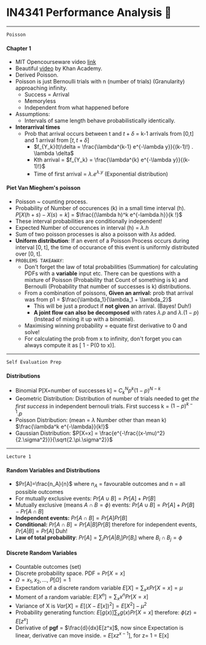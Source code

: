 # IN4341 Performance Analysis :space_invader:

---
`Poisson`
#### Chapter 1
- MIT Opencourseware video [link](https://www.youtube.com/watch?v=jsqSScywvMc&index=53&t=16s&list=PLUl4u3cNGP60A3XMwZ5sep719_nh95qOe)
- Beautiful [video](https://www.khanacademy.org/math/statistics-probability/random-variables-stats-library/poisson-distribution/v/poisson-process-1) by Khan Academy.
- Derived Poisson.
- Poisson is just Bernoulli trials with n (number of trials) (Granularity) approaching infinity.
    - Success = Arrival
    - Memoryless
    - Independent from what happened before
- Assumptions:
    - Intervals of same length behave probabilistically identically.
- **Interarrival times**
    - Prob that arrival occurs between t and $t+\delta$ = k-1 arrivals from [0,t] and 1 arrival from [$t,t+\delta$]
        - $f_{Y_k}(t)\delta = \frac{\lambda^{k-1} e^{-\lambda y}}{(k-1)!} . \lambda \delta$
        - Kth arrival = $f_{Y_k} = \frac{\lambda^{k} e^{-\lambda y}}{(k-1)!}$
        - Time of first arrival = $\lambda . e^{\lambda.y}$ (Exponential distribution)

#### Piet Van Mieghem's poisson
- Poisson ~ counting process.
- Probability of Number of occurences (k) in a small time interval (h). $P[X(h + s) - X(s) = k]$ = $\frac{(\lambda h)^k e^{-lambda.h}}{k !}$
- These interval probabilities are conditionally independent!
- Expected Number of occurences in interval (h) = $\lambda. h$
- Sum of two poisson processes is also a poisson with $\lambda s$ added.
- **Uniform distribution**: If an event of a Poisson Process occurs during interval [0, t], the time of occurance of this event is uniformly distributed over [0, t].
- `PROBLEMS TAKEAWAY`: 
    - Don't forget the law of total probabilities (Summation) for calculating PDFs with a **variable** input etc. There can be questions with a mixture of Poisson (Probability that Count of something is k) and Bernoulli (Probability that number of successes is k) distributions.
    - From a combination of poissons, **Given an arrival:** prob that arrival was from p1 = $\frac{\lambda_1}{\lambda_1 + \lambda_2}$ 
        - This will be just a product if **not given** an arrival. (Bayes! Duh!)
        - **A joint flow can also be decomposed** with rates $\lambda.p$ and $\lambda.(1-p)$ (Instead of mixing it up with a binomial).
    - Maximising winning probability = equate first derivative to 0 and solve!
    - For calculating the prob from x to infinity, don't forget you can always compute it as [ 1 - P(0 to x)].

---
`Self Evaluation Prep`
#### Distributions
- Binomial P[X=number of successes k] = $C^N_k p^k (1-p)^{N-k}$
- Geometric Distribution: Distribution of number of trials needed to get _the first success_ in independent bernouli trials. First success k = $(1-p)^{k-1}.p$
- Poisson Distribution: (mean = $\lambda$ Number other than mean k) $\frac{\lambda^k e^{-\lambda}}{k!}$
- Gaussian Distribution: $P[X=x] = \frac{e^{-\frac{(x-\mu)^2}{2.\sigma^2}}}{\sqrt{2.\pi.\sigma^2}}$


---
`Lecture 1`
#### Random Variables and Distributions
- $Pr[A]=\frac{n_A}{n}$ where $n_A$ = favourable outcomes and n = all possible outcomes
- For mutually exclusive events: $Pr[A \cup B] = Pr[A] + Pr[B]$
- Mutually exclusive (means $A \cap B = \phi$) events: $Pr[A \cup B] = Pr[A] + Pr[B] - Pr[A \cap B]$
- **Independent events:** $Pr[A \cap B] = Pr[A]Pr[B]$
- **Conditional:** $Pr[A \cap B] = Pr[A|B]Pr[B]$ therefore for independent events, $Pr[A|B] = Pr[A]$ Duh!
- **Law of total probability**: $Pr[A] = \sum_i Pr[A|B_i]Pr[B_i]$ where $B_i \cap B_j = \phi$

#### Discrete Random Variables
- Countable outcomes (set)
- Discrete probability space. PDF = $Pr[X = x]$
- $\Omega = {x_1, x_2, ...}$, $P[\Omega] = 1$
- Expectation of a discrete random variable $E[X] = \sum_x xPr[X=x] = \mu$
- Moment of a random variable:
$E[X^n] = \sum_x x^n Pr[X=x]$
- Variance of X is $Var[X] = E[(X - E[x])^2] = E[X^2] - \mu^2$
- Probability generating function: $E[g(x)] \sum_x g(x) Pr[X=x]$ therefore: $\phi(z) = E[z^x]$
- Derivative of **pgf** = $\frac{d}{dx}E[z^x]$, now since Expectation is linear, derivative can move inside. = $E[xz^{x-1}]$, for z= 1 = E[x]
